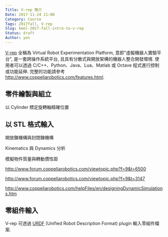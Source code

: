 ```yaml
---
Title: V-rep 簡介
Date: 2017-11-24 11:00
Category: Course
Tags: 2017fall, V-rep
Slug: kmol-2017-fall-intro-to-v-rep
Status: draft
Author: yen
---
```


[V-rep] 全稱為 Virtual Robot Experimentation Platform, 意即"虛擬機器人實驗平台",  是一套跨操作系統平台, 且具有分散式與開放架構的機器人整合開發環境. 使用者可以透過 C/C++、Python、Java、Lua、Matlab 或 Octave 程式進行控制或功能延伸. 完整的功能請參考 <http://www.coppeliarobotics.com/features.html>.

<!-- PELICAN_END_SUMMARY -->

零件繪製與組立
---

以 Cylinder 標定旋轉軸精確位置

以 STL 格式輸入
---

開放鍊機構與封閉鍊機構

Kinematics 與 Dynamics 分析

模擬物件質量與轉動慣性距

<http://www.forum.coppeliarobotics.com/viewtopic.php?f=9&t=6500>

<http://www.forum.coppeliarobotics.com/viewtopic.php?f=9&t=3147>

<http://www.coppeliarobotics.com/helpFiles/en/designingDynamicSimulations.htm>

零組件輸入
---

V-rep 可透過 [URDF] (Unified Robot Description Format) plugin 輸入零組件檔案.

[V-rep]: http://www.coppeliarobotics.com/
[URDF]: http://www.coppeliarobotics.com/helpFiles/en/urdfPlugin.htm
[urdf parser]: https://github.com/ros/urdf_parser_py
[ros3djs]: https://github.com/RobotWebTools/ros3djs